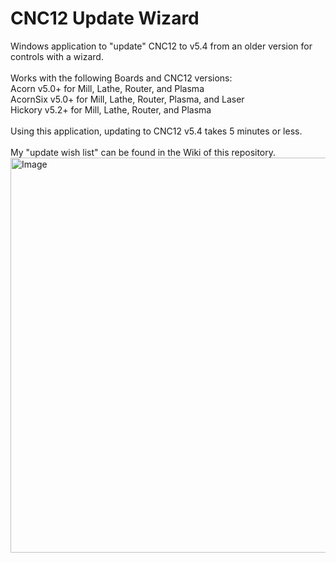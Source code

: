 # CNC12 Update Wizard
 Windows application to "update" CNC12 to v5.4 from an older version for controls with a wizard.
 <br><br>Works with the following Boards and CNC12 versions:
 <br>Acorn v5.0+ for Mill, Lathe, Router, and Plasma
 <br>AcornSix v5.0+ for Mill, Lathe, Router, Plasma, and Laser
 <br>Hickory v5.2+ for Mill, Lathe, Router, and Plasma
 <br><br>Using this application, updating to CNC12 v5.4 takes 5 minutes or less.
 <br><br>My "update wish list" can be found in the Wiki of this repository.
<img width="802" height="632" alt="Image" src="https://github.com/user-attachments/assets/465debb9-a12a-45c1-a3e2-89514d0a1752" />
